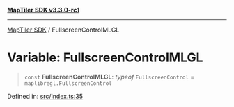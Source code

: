 [**MapTiler SDK v3.3.0-rc1**](../README.md)

***

[MapTiler SDK](../README.md) / FullscreenControlMLGL

# Variable: FullscreenControlMLGL

> `const` **FullscreenControlMLGL**: *typeof* `FullscreenControl` = `maplibregl.FullscreenControl`

Defined in: [src/index.ts:35](https://github.com/maptiler/maptiler-sdk-js/blob/d9cb958ebf063ecde2f6f583eb172e5a83460e6a/src/index.ts#L35)
